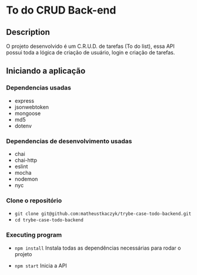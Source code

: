 # To do CRUD Back-end

## Description

O projeto desenvolvido é um C.R.U.D. de tarefas (To do list), essa API possui toda a lógica de criação de usuário, login e criação de tarefas.

## Iniciando a aplicação

### Dependencias usadas

* express
* jsonwebtoken
* mongoose
* md5
* dotenv

### Dependencias de desenvolvimento usadas
* chai
* chai-http
* eslint
* mocha
* nodemon
* nyc

### Clone o repositório

* `git clone git@github.com:matheustkaczyk/trybe-case-todo-backend.git`
* `cd trybe-case-todo-backend`

### Executing program

* `npm install`
Instala todas as dependências necessárias para rodar o projeto

* `npm start`
Inicia a API

